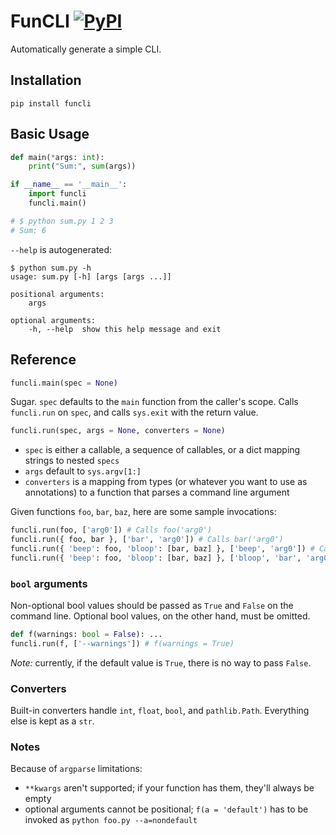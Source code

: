 # FunCLI [![PyPI](https://img.shields.io/pypi/pyversions/funcli.svg?style=plastic)](https://gitlab.com/valtron/funcli)

Automatically generate a simple CLI.

## Installation

```
pip install funcli
```

## Basic Usage

```python
def main(*args: int):
	print("Sum:", sum(args))

if __name__ == '__main__':
	import funcli
	funcli.main()

# $ python sum.py 1 2 3
# Sum: 6
```

`--help` is autogenerated:

```
$ python sum.py -h
usage: sum.py [-h] [args [args ...]]

positional arguments:
	args

optional arguments:
	-h, --help  show this help message and exit
```

## Reference

```python
funcli.main(spec = None)
```

Sugar. `spec` defaults to the `main` function from the caller's scope.
Calls `funcli.run` on `spec`, and calls `sys.exit` with the return value.

```python
funcli.run(spec, args = None, converters = None)
```

- `spec` is either a callable, a sequence of callables, or a dict mapping strings to nested `specs`
- `args` default to `sys.argv[1:]`
- `converters` is a mapping from types (or whatever you want to use as annotations) to a function that parses a command line argument

Given functions `foo`, `bar`, `baz`, here are some sample invocations:

```python
funcli.run(foo, ['arg0']) # Calls foo('arg0')
funcli.run({ foo, bar }, ['bar', 'arg0']) # Calls bar('arg0')
funcli.run({ 'beep': foo, 'bloop': [bar, baz] }, ['beep', 'arg0']) # Calls foo('arg0')
funcli.run({ 'beep': foo, 'bloop': [bar, baz] }, ['bloop', 'bar', 'arg0']) # Calls bar('arg0')
```

### `bool` arguments

Non-optional bool values should be passed as `True` and `False` on the command line.
Optional bool values, on the other hand, must be omitted.

```python
def f(warnings: bool = False): ...
funcli.run(f, ['--warnings']) # f(warnings = True)
```

*Note:* currently, if the default value is `True`, there is no way to pass `False`.

### Converters

Built-in converters handle `int`, `float`, `bool`, and `pathlib.Path`. Everything else is kept as a `str`.

### Notes

Because of `argparse` limitations:
- `**kwargs` aren't supported; if your function has them, they'll always be empty
- optional arguments cannot be positional; `f(a = 'default')` has to be invoked as `python foo.py --a=nondefault`
